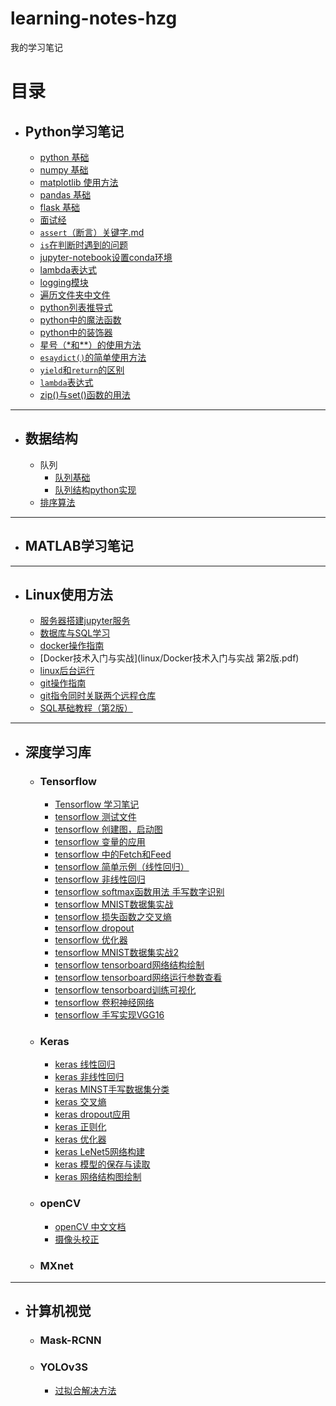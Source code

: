 # learning-notes-hzg
我的学习笔记

# 目录
* ## Python学习笔记
    * [python 基础](python/1-python基础.ipynb)
    * [numpy 基础](python/2-numpy基础.ipynb)
    * [matplotlib 使用方法](python/3-matplotlib的使用方法.ipynb)
    * [pandas 基础](python/4-pandas基础.ipynb)
    * [flask 基础](python/5-flask学习笔记.ipynb)
    * [面试经](python/面试经.md)
    * [`assert`（断言）关键字.md](python/assert（断言）关键字.md)
    * [`is`在判断时遇到的问题](python/is在判断时遇到的问题.md)
    * [jupyter-notebook设置conda环境](python/jupyter-notebook设置conda环境.md)
    * [lambda表达式](python/lambda表达式.md)
    * [logging模块](python/logging模块.md)
    * [遍历文件夹中文件](python/python遍历文件夹中文件.md)
    * [python列表推导式](python/Python列表推导式.md)
    * [python中的魔法函数](python/python中的魔法函数.md)
    * [python中的装饰器](python/python中的装饰器.md)
    * [星号（\*和**）的使用方法](python/python中星号的用法.md)
    * [`esaydict()`的简单使用方法](python/python中easydict的使用.md)
    * [`yield`和`return`的区别](python/yield和return的区别.md)
    * [`lambda`表达式](python/lambda表达式.md)
    * [zip()与set()函数的用法](python/zip()与set()函数的用法.md)
---
* ## 数据结构
    * 队列
        * [队列基础](data-structure/Queue/队列.md)
        * [队列结构python实现](data-structure/Queue/queue.py)
    * [排序算法](data-structure/Sort.py)
---
* ## MATLAB学习笔记
---
* ## Linux使用方法
    * [服务器搭建jupyter服务](linux/服务器搭建jupyter服务.md)
    * [数据库与SQL学习](linux/数据库与SQL学习.md)
    * [docker操作指南](linux/docker操作指南.md)
    * [Docker技术入门与实战](linux/Docker技术入门与实战 第2版.pdf)
    * [linux后台运行](linux/linux后台运行.md)
    * [git操作指南](linux/git操作指南.md)
    * [git指令同时关联两个远程仓库](linux/git指令同时关联两个远程仓库.md)
    * [SQL基础教程（第2版）](linux/SQL基础教程（第2版）.pdf)
---
* ## 深度学习库
    * ### Tensorflow
        * [Tensorflow 学习笔记](deep-learning-library/tensorflow/tensorflow-学习笔记.md)
        * [tensorflow 测试文件](deep-learning-library/tensorflow/tensorflow-0.0-test.py)
        * [tensorflow 创建图，启动图](deep-learning-library/tensorflow/tensorflow-2.1-start.py)
        * [tensorflow 变量的应用](deep-learning-library/tensorflow/tensorflow-2.2-start.py)
        * [tensorflow 中的Fetch和Feed](deep-learning-library/tensorflow/tensorflow-2.3-start.py)
        * [tensorflow 简单示例（线性回归）](deep-learning-library/tensorflow/tensorflow-2.4-start.py)
        * [tensorflow 非线性回归](deep-learning-library/tensorflow/tensorflow-3.1.py)
        * [tensorflow softmax函数用法 手写数字识别](deep-learning-library/tensorflow/tensorflow-3.2.py)
        * [tensorflow MNIST数据集实战](deep-learning-library/tensorflow/tensorflow-3.3.py)
        * [tensorflow 损失函数之交叉熵](deep-learning-library/tensorflow/tensorflow-4.1.py)
        * [tensorflow dropout](deep-learning-library/tensorflow/tensorflow-4.2.py)
        * [tensorflow 优化器](deep-learning-library/tensorflow/tensorflow-4.3.py)
        * [tensorflow MNIST数据集实战2](deep-learning-library/tensorflow/tensorflow-4.4-work.py)
        * [tensorflow tensorboard网络结构绘制](deep-learning-library/tensorflow/tensorflow-5.1.py)
        * [tensorflow tensorboard网络运行参数查看](deep-learning-library/tensorflow/tensorflow-5.2.py)
        * [tensorflow tensorboard训练可视化](deep-learning-library/tensorflow/tensorflow-5.3.py)
        * [tensorflow 卷积神经网络](deep-learning-library/tensorflow/tensorflow-6.1.py)
        * [tensorflow 手写实现VGG16](deep-learning-library/tensorflow/tensorflow-VGG16.py)
    * ### Keras
        * [keras 线性回归](deep-learning-library/keras/1_line_regression.py)
        * [keras 非线性回归](deep-learning-library/keras/2_nonlinear_regression.py)
        * [keras MINST手写数据集分类](deep-learning-library/keras/3_MNISTdateset_classification.py)
        * [keras 交叉熵](deep-learning-library/keras/4_cross_entropy.py)
        * [keras dropout应用](deep-learning-library/keras/5_dropout.py)
        * [keras 正则化](deep-learning-library/keras/6_regularization.py)
        * [keras 优化器](deep-learning-library/keras/7_optimizer.py)
        * [keras LeNet5网络构建](deep-learning-library/keras/8_LeNet.py)
        * [keras 模型的保存与读取](deep-learning-library/keras/9_load_model.py)
        * [keras 网络结构图绘制](deep-learning-library/keras/10_draw_network_structure.py)
    * ### openCV
        * [openCV 中文文档](deep-learning-library/openCV/OpenCV中文文档.pdf)
        * [摄像头校正](deep-learning-library/openCV/cameraCalibration.py)
    * ### MXnet
---
* ## 计算机视觉
    * ### Mask-RCNN
    * ### YOLOv3S
        * [过拟合解决方法](CV-nets/过拟合解决方法.md)
